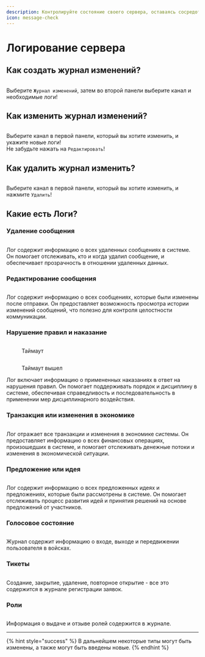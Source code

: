```yaml
---
description: Контролируйте состояние своего сервера, оставаясь сосредоточенным.
icon: message-check
---
```


# Логирование сервера

## Как создать журнал изменений?

<figure><img src="../.gitbook/assets/Новый-проект.gif" alt=""><figcaption></figcaption></figure>

Выберите `Журнал изменений`, затем во второй панели выберите канал и необходимые логи!

## Как изменить журнал изменений?

<figure><img src="../.gitbook/assets/Новый-проект (1).gif" alt=""><figcaption></figcaption></figure>

Выберите канал в первой панели, который вы хотите изменить, и укажите новые логи! \
Не забудьте нажать на `Редактировать`!

## Как удалить журнал изменить?

<figure><img src="../.gitbook/assets/Новый-проект (2).gif" alt=""><figcaption></figcaption></figure>

Выберите канал в первой панели, который вы хотите изменить, и нажмите `Удалить`!&#x20;

## Какие есть Логи?

### Удаление сообщения

<figure><img src="../.gitbook/assets/image (31).png" alt=""><figcaption></figcaption></figure>

Лог содержит информацию о всех удаленных сообщениях в системе. \
Он помогает отслеживать, кто и когда удалил сообщение, и обеспечивает прозрачность в отношении удаленных данных.

### Редактирование сообщения

<figure><img src="../.gitbook/assets/image (32).png" alt=""><figcaption></figcaption></figure>

Лог содержит информацию о всех сообщениях, которые были изменены после отправки. Он предоставляет возможность просмотра истории изменений сообщений, что полезно для контроля целостности коммуникации.

### Нарушение правил и наказание

<figure><img src="../.gitbook/assets/image (33).png" alt=""><figcaption><p>Таймаут</p></figcaption></figure>

<figure><img src="../.gitbook/assets/image (34).png" alt=""><figcaption><p>Таймаут вышел</p></figcaption></figure>

Лог включает информацию о примененных наказаниях в ответ на нарушения правил. Он помогает поддерживать порядок и дисциплину в системе, обеспечивая справедливость и последовательность в применении мер дисциплинарного воздействия.

### Транзакция или изменения в экономике

<figure><img src="../.gitbook/assets/image (35).png" alt=""><figcaption></figcaption></figure>

Лог отражает все транзакции и изменения в экономике системы. Он предоставляет информацию о всех финансовых операциях, произошедших в системе, и помогает отслеживать денежные потоки и изменения в экономической ситуации.

### Предложение или идея

<figure><img src="../.gitbook/assets/image (7).png" alt=""><figcaption></figcaption></figure>

Лог содержит информацию о всех предложенных идеях и предложениях, которые были рассмотрены в системе. Он помогает отслеживать процесс развития идей и принятия решений на основе предложений от участников.

### Голосовое состояние

<figure><img src="../.gitbook/assets/image (36).png" alt=""><figcaption></figcaption></figure>

Журнал содержит информацию о входе, выходе и передвижении пользователя в войсках.

### Тикеты

<figure><img src="../.gitbook/assets/image (37).png" alt=""><figcaption></figcaption></figure>

Создание, закрытие, удаление, повторное открытие - все это содержится в журнале регистрации заявок.

### Роли

<figure><img src="../.gitbook/assets/image (38).png" alt=""><figcaption></figcaption></figure>

Информация о выдаче и отзыве ролей содержится в журнале.

***

{% hint style="success" %}
В дальнейшем некоторые типы могут быть изменены, а также могут быть введены новые.
{% endhint %}
